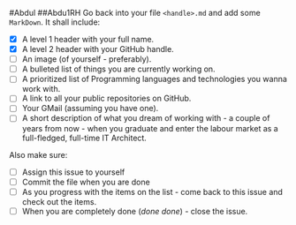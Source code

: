 #Abdul
##Abdu1RH
Go back into your file `<handle>.md` and add some `MarkDown`. It shall include:

- [x] A level 1 header with your full name.
- [x] A level 2 header with your GitHub handle.
- [ ] An image (of yourself - preferably).
- [ ] A bulleted list of things you are currently working on.
- [ ] A prioritized list of Programming languages and technologies you wanna work with.
- [ ] A link to all your public repositories on GitHub.
- [ ] Your GMail (assuming you have one).
- [ ] A short description of what you dream of working with - a couple of years from now - when you graduate and enter the labour market as a full-fledged, full-time IT Architect.

Also make sure:

- [ ] Assign this issue to yourself
- [ ] Commit the file when you are done
- [ ] As you progress with the items on the list - come back to this issue and check out the items.
- [ ] When you are completely done (_done done_) - close the issue.
